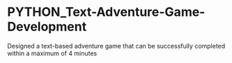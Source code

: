 # PYTHON_Text-Adventure-Game-Development
Designed a text-based adventure game that can be successfully completed within a maximum of 4 minutes
